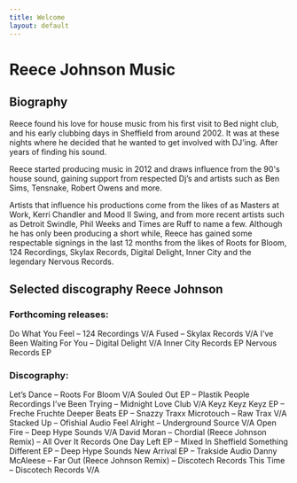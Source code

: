 ```yaml
---
title: Welcome
layout: default
---
```


# Reece Johnson Music

## Biography

Reece found his love for house music from his first visit to Bed night club, and his early clubbing days in Sheffield from around 2002. It was at these nights where he decided that he wanted to get involved with DJ’ing. After years of finding his sound.

Reece started producing music in 2012 and draws influence from the 90's house sound, gaining support from respected Dj’s and artists such as Ben Sims, Tensnake, Robert Owens and more.

Artists that influence his productions come from the likes of as Masters at Work, Kerri Chandler and Mood II Swing, and from more recent artists such as Detroit Swindle, Phil Weeks and Times are Ruff to name a few. Although he has only been producing a short while, Reece has gained some respectable signings in the last 12 months from the likes of Roots for Bloom, 124 Recordings, Skylax Records, Digital Delight, Inner City and the legendary Nervous Records.

## Selected discography Reece Johnson

### Forthcoming releases:

Do What You Feel – 124 Recordings V/A
Fused – Skylax Records V/A
I’ve Been Waiting For You – Digital Delight V/A
Inner City Records EP Nervous Records EP

### Discography:

Let’s Dance – Roots For Bloom V/A
Souled Out EP – Plastik People Recordings I’ve Been Trying – Midnight Love Club V/A
Keyz Keyz Keyz EP – Freche Fruchte Deeper Beats EP – Snazzy Traxx
Microtouch – Raw Trax V/A
Stacked Up – Ofishial Audio
Feel Alright – Underground Source V/A
Open Fire – Deep Hype Sounds V/A
David Moran – Chordial (Reece Johnson Remix) – All Over It Records
One Day Left EP – Mixed In Sheffield
Something Different EP – Deep Hype Sounds
New Arrival EP – Trakside Audio
Danny McAleese – Far Out (Reece Johnson Remix) – Discotech Records
This Time – Discotech Records V/A
